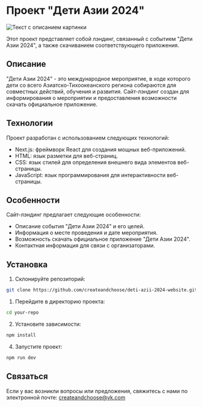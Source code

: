 # Проект "Дети Азии 2024"

![Текст с описанием картинки](https://i.postimg.cc/wj7nCQ8Y/image.png)

Этот проект представляет собой лэндинг, связанный с событием "Дети Азии 2024", а также скачиванием соответствующего приложения.

## Описание

"Дети Азии 2024" - это международное мероприятие, в ходе которого дети со всего Азиатско-Тихоокеанского региона собираются для совместных действий, обучения и развития. Сайт-лэндинг создан для информирования о мероприятии и предоставления возможности скачать официальное приложение.

## Технологии

Проект разработан с использованием следующих технологий:

- Next.js: фреймворк React для создания мощных веб-приложений.
- HTML: язык разметки для веб-страниц.
- CSS: язык стилей для определения внешнего вида элементов веб-страницы.
- JavaScript: язык программирования для интерактивности веб-страницы.

## Особенности

Сайт-лэндинг предлагает следующие особенности:

- Описание события "Дети Азии 2024" и его целей.
- Информация о месте проведения и дате мероприятия.
- Возможность скачать официальное приложение "Дети Азии 2024".
- Контактная информация для связи с организаторами.

## Установка

1. Склонируйте репозиторий:

```bash
git clone https://github.com/createandchoose/deti-azii-2024-website.git
```

1. Перейдите в директорию проекта:
```bash
cd your-repo
```
2. Установите зависимости:
```bash
npm install
```
4. Запустите проект:
```bash
npm run dev
```

## Связаться

Если у вас возникли вопросы или предложения, свяжитесь с нами по электронной почте: createandchoose@vk.com